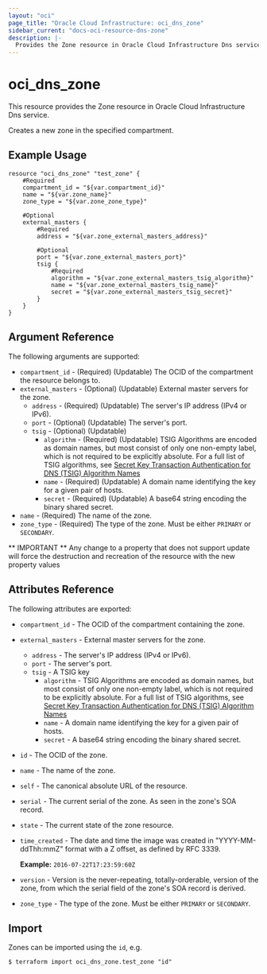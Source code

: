 ```yaml
---
layout: "oci"
page_title: "Oracle Cloud Infrastructure: oci_dns_zone"
sidebar_current: "docs-oci-resource-dns-zone"
description: |-
  Provides the Zone resource in Oracle Cloud Infrastructure Dns service
---
```


# oci_dns_zone
This resource provides the Zone resource in Oracle Cloud Infrastructure Dns service.

Creates a new zone in the specified compartment.


## Example Usage

```hcl
resource "oci_dns_zone" "test_zone" {
	#Required
	compartment_id = "${var.compartment_id}"
	name = "${var.zone_name}"
	zone_type = "${var.zone_zone_type}"

	#Optional
	external_masters {
		#Required
		address = "${var.zone_external_masters_address}"

		#Optional
		port = "${var.zone_external_masters_port}"
		tsig {
			#Required
			algorithm = "${var.zone_external_masters_tsig_algorithm}"
			name = "${var.zone_external_masters_tsig_name}"
			secret = "${var.zone_external_masters_tsig_secret}"
		}
	}
}
```

## Argument Reference

The following arguments are supported:

* `compartment_id` - (Required) (Updatable) The OCID of the compartment the resource belongs to.
* `external_masters` - (Optional) (Updatable) External master servers for the zone.
	* `address` - (Required) (Updatable) The server's IP address (IPv4 or IPv6).
	* `port` - (Optional) (Updatable) The server's port.
	* `tsig` - (Optional) (Updatable) 
		* `algorithm` - (Required) (Updatable) TSIG Algorithms are encoded as domain names, but most consist of only one non-empty label, which is not required to be explicitly absolute. For a full list of TSIG algorithms, see [Secret Key Transaction Authentication for DNS (TSIG) Algorithm Names](http://www.iana.org/assignments/tsig-algorithm-names/tsig-algorithm-names.xhtml#tsig-algorithm-names-1) 
		* `name` - (Required) (Updatable) A domain name identifying the key for a given pair of hosts.
		* `secret` - (Required) (Updatable) A base64 string encoding the binary shared secret.
* `name` - (Required) The name of the zone.
* `zone_type` - (Required) The type of the zone. Must be either `PRIMARY` or `SECONDARY`. 


** IMPORTANT **
Any change to a property that does not support update will force the destruction and recreation of the resource with the new property values

## Attributes Reference

The following attributes are exported:

* `compartment_id` - The OCID of the compartment containing the zone.
* `external_masters` - External master servers for the zone.
	* `address` - The server's IP address (IPv4 or IPv6).
	* `port` - The server's port.
	* `tsig` - A TSIG key
		* `algorithm` - TSIG Algorithms are encoded as domain names, but most consist of only one non-empty label, which is not required to be explicitly absolute. For a full list of TSIG algorithms, see [Secret Key Transaction Authentication for DNS (TSIG) Algorithm Names](http://www.iana.org/assignments/tsig-algorithm-names/tsig-algorithm-names.xhtml#tsig-algorithm-names-1) 
		* `name` - A domain name identifying the key for a given pair of hosts.
		* `secret` - A base64 string encoding the binary shared secret.
* `id` - The OCID of the zone.
* `name` - The name of the zone.
* `self` - The canonical absolute URL of the resource.
* `serial` - The current serial of the zone. As seen in the zone's SOA record. 
* `state` - The current state of the zone resource.
* `time_created` - The date and time the image was created in "YYYY-MM-ddThh:mmZ" format with a Z offset, as defined by RFC 3339.

	**Example:** `2016-07-22T17:23:59:60Z` 
* `version` - Version is the never-repeating, totally-orderable, version of the zone, from which the serial field of the zone's SOA record is derived. 
* `zone_type` - The type of the zone. Must be either `PRIMARY` or `SECONDARY`. 

## Import

Zones can be imported using the `id`, e.g.

```
$ terraform import oci_dns_zone.test_zone "id"
```

